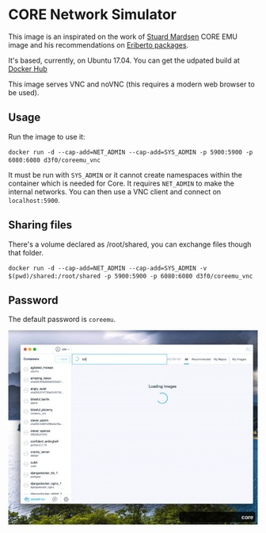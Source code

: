 # CORE Network Simulator

This image is an inspirated on the work of [Stuard Mardsen](https://github.com/stuartmarsden/dockerCoreEmu) CORE EMU image and his recommendations on [Eriberto packages](http://eriberto.pro.br/core/
).

It's based, currently, on Ubuntu 17.04. You can get the udpated build at [Docker Hub](https://hub.docker.com/r/d3f0/coreemu_vnc/)

This image serves VNC and noVNC (this requires a modern web browser to be used).


## Usage

Run the image to use it:

```
docker run -d --cap-add=NET_ADMIN --cap-add=SYS_ADMIN -p 5900:5900 -p 6080:6080 d3f0/coreemu_vnc
```

It must be run with `SYS_ADMIN` or it cannot create namespaces within the container which is needed for Core. It requires `NET_ADMIN` to make the internal networks. You can then use a VNC client and connect on `localhost:5900`.


## Sharing files
There's a volume declared as /root/shared, you can exchange files though that folder.

```
docker run -d --cap-add=NET_ADMIN --cap-add=SYS_ADMIN -v $(pwd)/shared:/root/shared -p 5900:5900 -p 6080:6080 d3f0/coreemu_vnc
```

## Password

The default password is `coreemu`.


![DEMO](./docs/demo.gif)